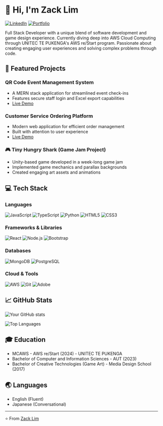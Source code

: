 # 👋 Hi, I'm Zack Lim

[![LinkedIn](https://img.shields.io/badge/LinkedIn-0077B5?style=for-the-badge&logo=linkedin&logoColor=white)](https://linkedin.com/in/your-linkedin)
[![Portfolio](https://img.shields.io/badge/Portfolio-255E63?style=for-the-badge&logo=About.me&logoColor=white)](https://your-portfolio-url)

Full Stack Developer with a unique blend of software development and game design experience. Currently diving deep into AWS Cloud Computing through UNITEC TE PUKENGA's AWS re/Start program. Passionate about creating engaging user experiences and solving complex problems through code.

## 🚀 Featured Projects

### QR Code Event Management System
- A MERN stack application for streamlined event check-ins
- Features secure staff login and Excel export capabilities
- [Live Demo](https://qr-code-project-test.vercel.app/)

### Customer Service Ordering Platform
- Modern web application for efficient order management
- Built with attention to user experience
- [Live Demo](https://ordering-at-expresso-owens.vercel.app/)

### 🎮 Tiny Hungry Shark (Game Jam Project)
- Unity-based game developed in a week-long game jam
- Implemented game mechanics and parallax backgrounds
- Created engaging art assets and animations

## 💻 Tech Stack

### Languages
![JavaScript](https://img.shields.io/badge/JavaScript-F7DF1E?style=for-the-badge&logo=javascript&logoColor=black)
![TypeScript](https://img.shields.io/badge/TypeScript-007ACC?style=for-the-badge&logo=typescript&logoColor=white)
![Python](https://img.shields.io/badge/Python-3776AB?style=for-the-badge&logo=python&logoColor=white)
![HTML5](https://img.shields.io/badge/HTML5-E34F26?style=for-the-badge&logo=html5&logoColor=white)
![CSS3](https://img.shields.io/badge/CSS3-1572B6?style=for-the-badge&logo=css3&logoColor=white)

### Frameworks & Libraries
![React](https://img.shields.io/badge/React-20232A?style=for-the-badge&logo=react&logoColor=61DAFB)
![Node.js](https://img.shields.io/badge/Node.js-43853D?style=for-the-badge&logo=node.js&logoColor=white)
![Bootstrap](https://img.shields.io/badge/Bootstrap-563D7C?style=for-the-badge&logo=bootstrap&logoColor=white)

### Databases
![MongoDB](https://img.shields.io/badge/MongoDB-4EA94B?style=for-the-badge&logo=mongodb&logoColor=white)
![PostgreSQL](https://img.shields.io/badge/PostgreSQL-316192?style=for-the-badge&logo=postgresql&logoColor=white)

### Cloud & Tools
![AWS](https://img.shields.io/badge/AWS-232F3E?style=for-the-badge&logo=amazon-aws&logoColor=white)
![Git](https://img.shields.io/badge/Git-F05032?style=for-the-badge&logo=git&logoColor=white)
![Adobe](https://img.shields.io/badge/Adobe-FF0000?style=for-the-badge&logo=adobe&logoColor=white)

## 📈 GitHub Stats

![Your GitHub stats](https://github-readme-stats.vercel.app/api?username=zakki-miilo&show_icons=true&theme=tokyonight)

![Top Languages](https://github-readme-stats.vercel.app/api/top-langs/?username=zakki-miilo&layout=compact&theme=tokyonight)

## 🎓 Education
- MCAWS - AWS re/Start (2024) - UNITEC TE PUKENGA
- Bachelor of Computer and Information Sciences - AUT (2023)
- Bachelor of Creative Technologies (Game Art) - Media Design School (2017)

## 🌏 Languages
- English (Fluent)
- Japanese (Conversational)

---
⭐️ From [Zack Lim](https://github.com/zakki-miilo)

<!--
**zakki-miilo/zakki-miilo** is a ✨ _special_ ✨ repository because its `README.md` (this file) appears on your GitHub profile.

Here are some ideas to get you started:

- 🔭 I’m currently working on ...
- 🌱 I’m currently learning ...
- 👯 I’m looking to collaborate on ...
- 🤔 I’m looking for help with ...
- 💬 Ask me about ...
- 📫 How to reach me: ...
- 😄 Pronouns: ...
- ⚡ Fun fact: ...
-->
